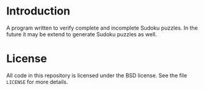 # Introduction
A program written to verify complete and incomplete Sudoku puzzles. In the future it may be extend to generate Sudoku puzzles as well.

# License
All code in this repository is licensed under the BSD license. See the file `LICENSE` for more details.
